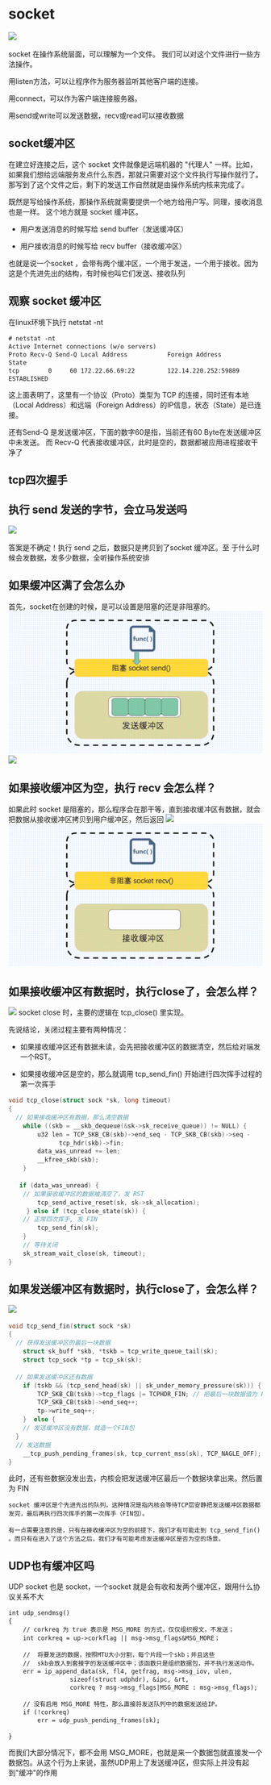 # socket
![](.asset/img/.socket_images/socket_buffer.png)

socket 在操作系统层面，可以理解为一个文件。 我们可以对这个文件进行一些方法操作。

用listen方法，可以让程序作为服务器监听其他客户端的连接。

用connect，可以作为客户端连接服务器。

用send或write可以发送数据，recv或read可以接收数据

## socket缓冲区

在建立好连接之后，这个 socket 文件就像是远端机器的 "代理人" 一样。比如，如果我们想给远端服务发点什么东西，那就只需要对这个文件执行写操作就行了。 那写到了这个文件之后，剩下的发送工作自然就是由操作系统内核来完成了。

既然是写给操作系统，那操作系统就需要提供一个地方给用户写。同理，接收消息也是一样。 这个地方就是 socket 缓冲区。
    
- 用户发送消息的时候写给 send buffer（发送缓冲区）
    
- 用户接收消息的时候写给 recv buffer（接收缓冲区）
    
也就是说一个socket ，会带有两个缓冲区，一个用于发送，一个用于接收。因为这是个先进先出的结构，有时候也叫它们发送、接收队列
## 观察 socket 缓冲区

在linux环境下执行 netstat -nt 
```shell
# netstat -nt
Active Internet connections (w/o servers)
Proto Recv-Q Send-Q Local Address           Foreign Address         State      
tcp        0     60 172.22.66.69:22         122.14.220.252:59889    ESTABLISHED

```
这上面表明了，这里有一个协议（Proto）类型为 TCP 的连接，同时还有本地（Local Address）和远端（Foreign Address）的IP信息，状态（State）是已连接。

还有Send-Q 是发送缓冲区，下面的数字60是指，当前还有60 Byte在发送缓冲区中未发送。
而 Recv-Q 代表接收缓冲区，此时是空的，数据都被应用进程接收干净了

## tcp四次握手
## 执行 send 发送的字节，会立马发送吗
![](.asset/img/.socket_images/socket_send.png)

答案是不确定！执行 send 之后，数据只是拷贝到了socket 缓冲区。至 于什么时候会发数据，发多少数据，全听操作系统安排

## 如果缓冲区满了会怎么办
首先，socket在创建的时候，是可以设置是阻塞的还是非阻塞的。
![](.asset/img/.socket_images/send_block.png)
![](.asset/img/.socket_images/send_nonblock.png)

## 如果接收缓冲区为空，执行 recv 会怎么样？
如果此时 socket 是阻塞的，那么程序会在那干等，直到接收缓冲区有数据，就会把数据从接收缓冲区拷贝到用户缓冲区，然后返回
![](.asset/img/.socket_images/recv_block.png)
![](.asset/img/.socket_images/recv_nonblock.png)

## 如果接收缓冲区有数据时，执行close了，会怎么样？
![](.asset/img/.socket_images/recvbuf_nonEmpty.png)
socket close 时，主要的逻辑在 tcp_close() 里实现。

先说结论，关闭过程主要有两种情况：

- 如果接收缓冲区还有数据未读，会先把接收缓冲区的数据清空，然后给对端发一个RST。
    
- 如果接收缓冲区是空的，那么就调用 tcp_send_fin() 开始进行四次挥手过程的第一次挥手

```C
void tcp_close(struct sock *sk, long timeout)
{
  // 如果接收缓冲区有数据，那么清空数据
    while ((skb = __skb_dequeue(&sk->sk_receive_queue)) != NULL) {
        u32 len = TCP_SKB_CB(skb)->end_seq - TCP_SKB_CB(skb)->seq -
              tcp_hdr(skb)->fin;
        data_was_unread += len;
        __kfree_skb(skb);
    }

   if (data_was_unread) {
    // 如果接收缓冲区的数据被清空了，发 RST
        tcp_send_active_reset(sk, sk->sk_allocation);
     } else if (tcp_close_state(sk)) {
    // 正常四次挥手, 发 FIN
        tcp_send_fin(sk);
    }
    // 等待关闭
    sk_stream_wait_close(sk, timeout);
}
```
## 如果发送缓冲区有数据时，执行close了，会怎么样？
![](.asset/img/.socket_images/sendbuf_nonEmpty.png)
```c
void tcp_send_fin(struct sock *sk)
{
  // 获得发送缓冲区的最后一块数据
    struct sk_buff *skb, *tskb = tcp_write_queue_tail(sk);
    struct tcp_sock *tp = tcp_sk(sk);

  // 如果发送缓冲区还有数据
    if (tskb && (tcp_send_head(sk) || sk_under_memory_pressure(sk))) {
        TCP_SKB_CB(tskb)->tcp_flags |= TCPHDR_FIN; // 把最后一块数据值为 FIN 
        TCP_SKB_CB(tskb)->end_seq++;
        tp->write_seq++;
    }  else {
    // 发送缓冲区没有数据，就造一个FIN包
  }
  // 发送数据
    __tcp_push_pending_frames(sk, tcp_current_mss(sk), TCP_NAGLE_OFF);
}
```
此时，还有些数据没发出去，内核会把发送缓冲区最后一个数据块拿出来。然后置为 FIN

    socket 缓冲区是个先进先出的队列，这种情况是指内核会等待TCP层安静把发送缓冲区数据都发完，最后再执行四次挥手的第一次挥手（FIN包）。
    
    有一点需要注意的是，只有在接收缓冲区为空的前提下，我们才有可能走到 tcp_send_fin() 。而只有在进入了这个方法之后，我们才有可能考虑发送缓冲区是否为空的场景。

## UDP也有缓冲区吗
UDP socket 也是 socket，一个socket 就是会有收和发两个缓冲区，跟用什么协议关系不大
```shell
int udp_sendmsg()
{
    // corkreq 为 true 表示是 MSG_MORE 的方式，仅仅组织报文，不发送；
    int corkreq = up->corkflag || msg->msg_flags&MSG_MORE；

    //  将要发送的数据，按照MTU大小分割，每个片段一个skb；并且这些
    //  skb会放入到套接字的发送缓冲区中；该函数只是组织数据包，并不执行发送动作。
    err = ip_append_data(sk, fl4, getfrag, msg->msg_iov, ulen,
                 sizeof(struct udphdr), &ipc, &rt,
                 corkreq ? msg->msg_flags|MSG_MORE : msg->msg_flags);

    // 没有启用 MSG_MORE 特性，那么直接将发送队列中的数据发送给IP。 
    if (!corkreq)
        err = udp_push_pending_frames(sk);

}
```

而我们大部分情况下，都不会用  MSG_MORE，也就是来一个数据包就直接发一个数据包。从这个行为上来说，虽然UDP用上了发送缓冲区，但实际上并没有起到"缓冲"的作用